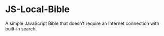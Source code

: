 # JS-Local-Bible
A simple JavaScript Bible that doesn’t require an Internet connection with built-in search.
